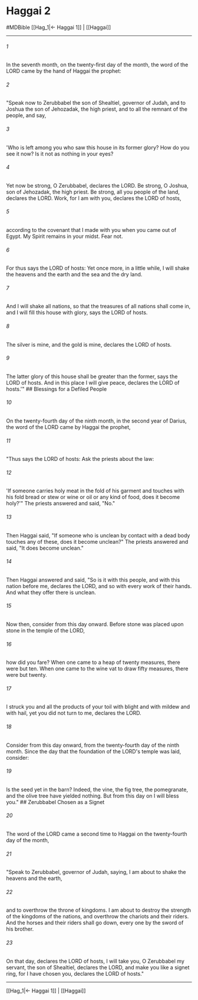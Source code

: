 # Haggai 2
#MDBible
[[Hag_1|← Haggai 1]] | [[Haggai]]

***

###### 1 
In the seventh month, on the twenty-first day of the month, the word of the LORD came by the hand of Haggai the prophet: 

###### 2 
"Speak now to Zerubbabel the son of Shealtiel, governor of Judah, and to Joshua the son of Jehozadak, the high priest, and to all the remnant of the people, and say, 

###### 3 
'Who is left among you who saw this house in its former glory? How do you see it now? Is it not as nothing in your eyes? 

###### 4 
Yet now be strong, O Zerubbabel, declares the LORD. Be strong, O Joshua, son of Jehozadak, the high priest. Be strong, all you people of the land, declares the LORD. Work, for I am with you, declares the LORD of hosts, 

###### 5 
according to the covenant that I made with you when you came out of Egypt. My Spirit remains in your midst. Fear not. 

###### 6 
For thus says the LORD of hosts: Yet once more, in a little while, I will shake the heavens and the earth and the sea and the dry land. 

###### 7 
And I will shake all nations, so that the treasures of all nations shall come in, and I will fill this house with glory, says the LORD of hosts. 

###### 8 
The silver is mine, and the gold is mine, declares the LORD of hosts. 

###### 9 
The latter glory of this house shall be greater than the former, says the LORD of hosts. And in this place I will give peace, declares the LORD of hosts.'" ## Blessings for a Defiled People 

###### 10 
On the twenty-fourth day of the ninth month, in the second year of Darius, the word of the LORD came by Haggai the prophet, 

###### 11 
"Thus says the LORD of hosts: Ask the priests about the law: 

###### 12 
'If someone carries holy meat in the fold of his garment and touches with his fold bread or stew or wine or oil or any kind of food, does it become holy?'" The priests answered and said, "No." 

###### 13 
Then Haggai said, "If someone who is unclean by contact with a dead body touches any of these, does it become unclean?" The priests answered and said, "It does become unclean." 

###### 14 
Then Haggai answered and said, "So is it with this people, and with this nation before me, declares the LORD, and so with every work of their hands. And what they offer there is unclean. 

###### 15 
Now then, consider from this day onward. Before stone was placed upon stone in the temple of the LORD, 

###### 16 
how did you fare? When one came to a heap of twenty measures, there were but ten. When one came to the wine vat to draw fifty measures, there were but twenty. 

###### 17 
I struck you and all the products of your toil with blight and with mildew and with hail, yet you did not turn to me, declares the LORD. 

###### 18 
Consider from this day onward, from the twenty-fourth day of the ninth month. Since the day that the foundation of the LORD's temple was laid, consider: 

###### 19 
Is the seed yet in the barn? Indeed, the vine, the fig tree, the pomegranate, and the olive tree have yielded nothing. But from this day on I will bless you." ## Zerubbabel Chosen as a Signet 

###### 20 
The word of the LORD came a second time to Haggai on the twenty-fourth day of the month, 

###### 21 
"Speak to Zerubbabel, governor of Judah, saying, I am about to shake the heavens and the earth, 

###### 22 
and to overthrow the throne of kingdoms. I am about to destroy the strength of the kingdoms of the nations, and overthrow the chariots and their riders. And the horses and their riders shall go down, every one by the sword of his brother. 

###### 23 
On that day, declares the LORD of hosts, I will take you, O Zerubbabel my servant, the son of Shealtiel, declares the LORD, and make you like a signet ring, for I have chosen you, declares the LORD of hosts." 

***

[[Hag_1|← Haggai 1]] | [[Haggai]]
